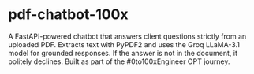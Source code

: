 # pdf-chatbot-100x
A FastAPI-powered chatbot that answers client questions strictly from an uploaded PDF. Extracts text with PyPDF2 and uses the Groq LLaMA-3.1 model for grounded responses. If the answer is not in the document, it politely declines. Built as part of the #0to100xEngineer OPT journey.
